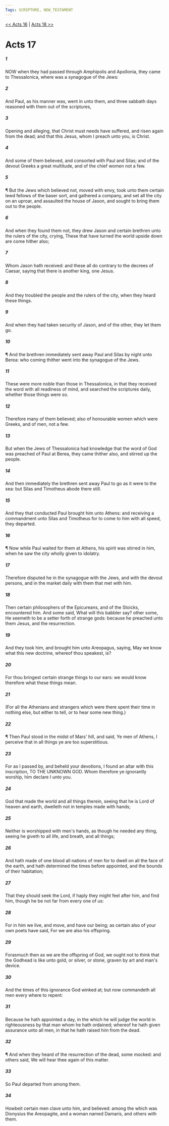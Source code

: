 ```yaml
---
Tags: SCRIPTURE, NEW_TESTAMENT
---
```


[<< Acts 16](NEW_TESTAMENT/05_Acts/Acts_16.md) | [Acts 18 >>](NEW_TESTAMENT/05_Acts/Acts_18.md)

# Acts 17

##### 1
 NOW when they had passed through Amphipolis and Apollonia, they came to Thessalonica, where was a synagogue of the Jews:
##### 2
 And Paul, as his manner was, went in unto them, and three sabbath days reasoned with them out of the scriptures,
##### 3
 Opening and alleging, that Christ must needs have suffered, and risen again from the dead; and that this Jesus, whom I preach unto you, is Christ.
##### 4
 And some of them believed, and consorted with Paul and Silas; and of the devout Greeks a great multitude, and of the chief women not a few.
##### 5
 ¶ But the Jews which believed not, moved with envy, took unto them certain lewd fellows of the baser sort, and gathered a company, and set all the city on an uproar, and assaulted the house of Jason, and sought to bring them out to the people.
##### 6
 And when they found them not, they drew Jason and certain brethren unto the rulers of the city, crying, These that have turned the world upside down are come hither also;
##### 7
 Whom Jason hath received: and these all do contrary to the decrees of Caesar, saying that there is another king, one Jesus.
##### 8
 And they troubled the people and the rulers of the city, when they heard these things.
##### 9
 And when they had taken security of Jason, and of the other, they let them go.
##### 10
 ¶ And the brethren immediately sent away Paul and Silas by night unto Berea: who coming thither went into the synagogue of the Jews.
##### 11
 These were more noble than those in Thessalonica, in that they received the word with all readiness of mind, and searched the scriptures daily, whether those things were so.
##### 12
 Therefore many of them believed; also of honourable women which were Greeks, and of men, not a few.
##### 13
 But when the Jews of Thessalonica had knowledge that the word of God was preached of Paul at Berea, they came thither also, and stirred up the people.
##### 14
 And then immediately the brethren sent away Paul to go as it were to the sea: but Silas and Timotheus abode there still.
##### 15
 And they that conducted Paul brought him unto Athens: and receiving a commandment unto Silas and Timotheus for to come to him with all speed, they departed.
##### 16
 ¶ Now while Paul waited for them at Athens, his spirit was stirred in him, when he saw the city wholly given to idolatry.
##### 17
 Therefore disputed he in the synagogue with the Jews, and with the devout persons, and in the market daily with them that met with him.
##### 18
 Then certain philosophers of the Epicureans, and of the Stoicks, encountered him. And some said, What will this babbler say? other some, He seemeth to be a setter forth of strange gods: because he preached unto them Jesus, and the resurrection.
##### 19
 And they took him, and brought him unto Areopagus, saying, May we know what this new doctrine, whereof thou speakest, is?
##### 20
 For thou bringest certain strange things to our ears: we would know therefore what these things mean.
##### 21
 (For all the Athenians and strangers which were there spent their time in nothing else, but either to tell, or to hear some new thing.)
##### 22
 ¶ Then Paul stood in the midst of Mars' hill, and said, Ye men of Athens, I perceive that in all things ye are too superstitious.
##### 23
 For as I passed by, and beheld your devotions, I found an altar with this inscription, TO THE UNKNOWN GOD. Whom therefore ye ignorantly worship, him declare I unto you.
##### 24
 God that made the world and all things therein, seeing that he is Lord of heaven and earth, dwelleth not in temples made with hands;
##### 25
 Neither is worshipped with men's hands, as though he needed any thing, seeing he giveth to all life, and breath, and all things;
##### 26
 And hath made of one blood all nations of men for to dwell on all the face of the earth, and hath determined the times before appointed, and the bounds of their habitation;
##### 27
 That they should seek the Lord, if haply they might feel after him, and find him, though he be not far from every one of us:
##### 28
 For in him we live, and move, and have our being; as certain also of your own poets have said, For we are also his offspring.
##### 29
 Forasmuch then as we are the offspring of God, we ought not to think that the Godhead is like unto gold, or silver, or stone, graven by art and man's device.
##### 30
 And the times of this ignorance God winked at; but now commandeth all men every where to repent:
##### 31
 Because he hath appointed a day, in the which he will judge the world in righteousness by that man whom he hath ordained; whereof he hath given assurance unto all men, in that he hath raised him from the dead.
##### 32
 ¶ And when they heard of the resurrection of the dead, some mocked: and others said, We will hear thee again of this matter.
##### 33
 So Paul departed from among them.
##### 34
 Howbeit certain men clave unto him, and believed: among the which was Dionysius the Areopagite, and a woman named Damaris, and others with them.
